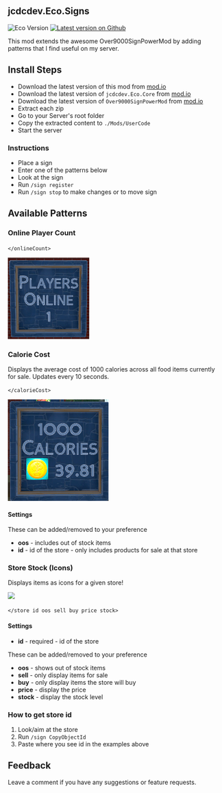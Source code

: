 ## jcdcdev.Eco.Signs

![Eco Version](https://badgen.net/static/Eco/v0.10.3+/3a93b4) 
[![Latest version on Github](https://badgen.net/github/tag/jcdcdev/jcdcdev.Eco.Signs?color=3a93b4&label=Mod)](https://github.com/jcdcdev/jcdcdev.Eco.Signs/releases/latest)

This mod extends the awesome Over9000SignPowerMod by adding patterns that I find useful on my server.

## Install Steps
- Download the latest version of this mod from [mod.io](https://mod.io/g/eco/m/jcdcdevecosigns)
- Download the latest version of `jcdcdev.Eco.Core` from [mod.io](https://mod.io/g/eco/m/jcdcdevecocore)
- Download the latest version of `Over9000SignPowerMod` from [mod.io](https://mod.io/g/eco/m/over9000signpowermod)
- Extract each zip
- Go to your Server's root folder
- Copy the extracted content to `./Mods/UserCode`
- Start the server

### Instructions

- Place a sign
- Enter one of the patterns below
- Look at the sign
- Run `/sign register`
- Run `/sign stop` to make changes or to move sign

## Available Patterns

### Online Player Count

`</onlineCount>`

![onlineCount.png](https://github.com/jcdcdev/jcdcdev.Eco.Signs/blob/main/docs/screenshots/onlineCount.png?raw=true)

### Calorie Cost

Displays the average cost of 1000 calories across all food items currently for sale. Updates every 10 seconds.

`</calorieCost>`

![calorieCount.png](https://github.com/jcdcdev/jcdcdev.Eco.Signs/blob/main/docs/screenshots/calorieCount.png?raw=true)

#### Settings

These can be added/removed to your preference

- **oos** - includes out of stock items
- **id** - id of the store - only includes products for sale at that store

### Store Stock (Icons)

Displays items as icons for a given store!

![](https://image.modcdn.io/members/2215/26012295/profile/store.gif)

`</store id oos sell buy price stock>`

#### Settings

- **id** - required - id of the store

These can be added/removed to your preference

- **oos** - shows out of stock items
- **sell** - only display items for sale
- **buy** - only display items the store will buy
- **price** - display the price
- **stock** - display the stock level

### How to get store id

1. Look/aim at the store
2. Run `/sign CopyObjectId`
3. Paste where you see id in the examples above

## Feedback

Leave a comment if you have any suggestions or feature requests.
